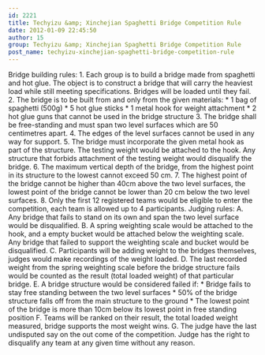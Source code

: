 ```yaml
---
id: 2221
title: Techyizu &amp; Xinchejian Spaghetti Bridge Competition Rule
date: 2012-01-09 22:45:50
author: 15
group: Techyizu &amp; Xinchejian Spaghetti Bridge Competition Rule
post_name: techyizu-xinchejian-spaghetti-bridge-competition-rule
---
```


Bridge building rules: 1. Each group is to build a bridge made from spaghetti and hot glue. The object is to construct a bridge that will carry the heaviest load while still meeting specifications. Bridges will be loaded until they fail. 2. The bridge is to be built from and only from the given materials: * 1 bag of spaghetti (500g) * 5 hot glue sticks * 1 metal hook for weight attachment * 2 hot glue guns that cannot be used in the bridge structure 3. The bridge shall be free-standing and must span two level surfaces which are 50 centimetres apart. 4. The edges of the level surfaces cannot be used in any way for support. 5. The bridge must incorporate the given metal hook as part of the structure. The testing weight would be attached to the hook. Any structure that forbids attachment of the testing weight would disqualify the bridge. 6. The maximum vertical depth of the bridge, from the highest point in its structure to the lowest cannot exceed 50 cm. 7. The highest point of the bridge cannot be higher than 40cm above the two level surfaces, the lowest point of the bridge cannot be lower than 20 cm below the two level surfaces. 8. Only the first 12 registered teams would be eligible to enter the competition, each team is allowed up to 4 participants. Judging rules: A. Any bridge that fails to stand on its own and span the two level surface would be disqualified. B. A spring weighting scale would be attached to the hook, and a empty bucket would be attached below the weighting scale. Any bridge that failed to support the weighting scale and bucket would be disqualified. C. Participants will be adding weight to the bridges themselves, judges would make recordings of the weight loaded. D. The last recorded weight from the spring weighting scale before the bridge structure fails would be counted as the result (total loaded weight) of that particular bridge. E. A bridge structure would be considered failed if: * Bridge fails to stay free standing between the two level surfaces * 50% of the bridge structure falls off from the main structure to the ground * The lowest point of the bridge is more than 10cm below its lowest point in free standing position F. Teams will be ranked on their result, the total loaded weight measured, bridge supports the most weight wins. G. The judge have the last undisputed say on the out come of the competition. Judge has the right to disqualify any team at any given time without any reason.